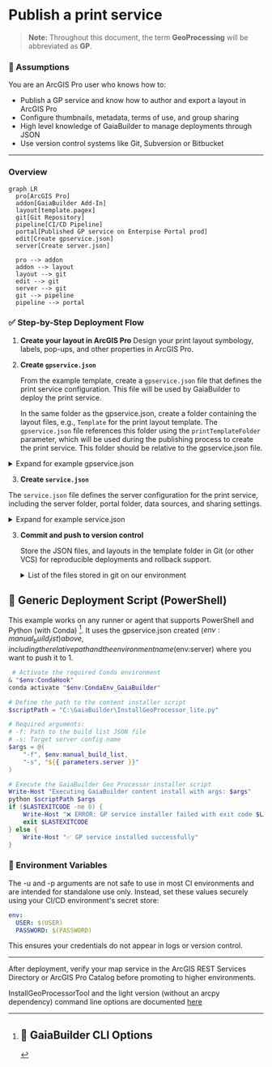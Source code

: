 ﻿Publish a print service
=======================
> **Note:** Throughout this document, the term **GeoProcessing** will be abbreviated as **GP**.

### 🧠 Assumptions

You are an ArcGIS Pro user who knows how to:

* Publish a GP service and know how to author and export a layout in ArcGIS Pro
* Configure thumbnails, metadata, terms of use, and group sharing
* High level knowledge of GaiaBuilder to manage deployments through JSON
* Use version control systems like Git, Subversion or Bitbucket

---
### Overview

```mermaid
graph LR
  pro[ArcGIS Pro]
  addon[GaiaBuilder Add-In]
  layout[template.pagex]
  git[Git Repository]
  pipeline[CI/CD Pipeline]
  portal[Published GP service on Enterpise Portal prod]
  edit[Create gpservice.json]
  server[Create server.json]

  pro --> addon
  addon --> layout
  layout --> git
  edit --> git
  server --> git
  git --> pipeline
  pipeline --> portal
```

### ✅ Step-by-Step Deployment Flow

1. **Create your layout in ArcGIS Pro**
   Design your print layout symbology, labels, pop-ups, and other properties in ArcGIS Pro.

2. **Create `gpservice.json`**
    
   From the example template, create a `gpservice.json` file that defines the print service configuration. This file will be used by GaiaBuilder to deploy the print service.

   In the same folder as the gpservice.json, create a folder containing the layout files, e.g., `Template` for the print layout template.
   The `gpservice.json` file references this folder using the `printTemplateFolder` parameter, which will be used during the publishing process to create the print service.
   This folder should be relative to the gpservice.json file.

<Details><Summary>Expand for example gpservice.json</Summary>

The `gpservice.json` file contains various properties that define the print service, such as its name, description, categories, tags, and server configuration. The `printTemplateFolder` property points to the folder containing the print layout templates.
For an overview what each attribute does, see the [GP JSON configuration](https://github.com/merkator-software/GaiaBuilder-manual/wiki/GP-JSON-configuration).

```json
{
  "action": "publishSD",
  "printTemplateFolder": "Template",
  "content_status": "authoritative",
  "protected": "true",
  "credits": "Copyright Contoso",
  "description": "Contoso Python GeoProcessing service example.",
  "extensions": [
  ],
  "executionType": "Asynchronous",
  "copyData": "true",
  "maxIdleTime": 1800,
  "maxInstancesPerNode": 3,
  "maxStartupTime": 300,
  "maxUsageTime": 600,
  "maxWaitTime": 60,
  "minInstancesPerNode": 1,
  "name": "Demo_Print_Service",
  "portalFolder": "dev",
  "portalLogo": "thumbnail.JPEG",
  "recycleInterval": 24,
  "recycleStartTime": "00:00",
  "serverFolder": "DEV",
  "categories": [
    "/Categories/Democategory",
    "/Categories/Administrative data"
  ],
  "serverconfiguration": "server.json",
  "serviceType": "GPServer",
  "summary": "Contoso GP service summary example.",
  "tags": "Geoprocessing,Service,Contoso,Example",
  "uselimitations": "For demonstration purposes only."
}



```
</Details>

3. **Create `service.json`**

The `service.json` file defines the server configuration for the print service, including the server folder, portal folder, data sources, and sharing settings.
   
<Details><Summary>Expand for example service.json</Summary>

The properties in the `service.json` file are used to configure the print service for different environments (e.g., DEV, TEST, ACC, PROD). Each environment has its own server folder, portal folder, data sources, and sharing settings.

```json
{
  "servers": {
    "ACC": {
      "serverFolder": "ACC",
      "portalFolder": "acc",
      "datasources": [
      ],
      "sharing": {
        "groups": [
          "Demo ACC"
        ],
        "organization": "false",
        "public": "false"
      },
      "name": "Demo_Print_Service_ACC",
      "portalLogo": "thumbnail_acc.jpg"
    },
    "PROD": {
      "serverFolder": "PROD",
      "portalFolder": "prod",
      "datasources": [
      ],
      "sharing": {
        "groups": [
          "Demo PROD"
        ],
        "organization": "false",
        "public": "false"
      },
      "name": "Demo_Print_Service_PROD",
      "portalLogo": "thumbnail_prod.jpg"
    },
    "TEST": {
      "serverFolder": "TEST",
      "portalFolder": "test",
      "datasources": [
      ],
      "sharing": {
        "groups": [
          "Demo TEST"
        ],
        "organization": "false",
        "public": "false"
      },
      "name": "Demo_Print_Service_TEST",
      "portalLogo": "thumbnail_test.jpg"
    },
    "DEV": {
      "serverFolder": "DEV",
      "portalFolder": "dev",
      "datasources": [
      ],
      "sharing": {
        "groups": [
          "Demo DEV"
        ],
        "organization": "false",
        "public": "false"
      },
      "name": "Demo_Print_Service_DEV",
      "portalLogo": "thumbnail_dev.jpg"
    }
  }
}
```
</Details>


3. **Commit and push to version control**

   Store the JSON files, and layouts in the template folder in Git (or other VCS) for reproducible deployments and rollback support.

   <Details><Summary>List of the files stored in git on our environment</Summary>

    ## 📁 Project Files Overview

    - 📁 `Template/`
      - 🗺️ `A2.pagx`
      - 🗺️ `A3.pagx`
      - 🗺️ `A4.pagx`
    - 📄 `gpservice.json`
    - 📄 `server.json`
    - 🖼️ `thumbnail_acc.jpg`
    - 🖼️ `thumbnail_dev.jpg`
    - 🖼️ `thumbnail_prod.jpg`
    - 🖼️ `thumbnail_test.jpg`
</Details>

## 🧪 Generic Deployment Script (PowerShell)

This example works on any runner or agent that supports PowerShell and Python (with Conda) [^1]. It uses the gpservice.json created ($env:manual_build_list) above, including the relative path and the environment name ($env:server) where you want to push it to 1.

```powershell
 # Activate the required Conda environment
& "$env:CondaHook"
conda activate "$env:CondaEnv_GaiaBuilder"

# Define the path to the content installer script
$scriptPath = "C:\GaiaBuilder\InstallGeoProcessor_lite.py"

# Required arguments:
# -f: Path to the build list JSON file
# -s: Target server config name
$args = @(
    "-f", $env:manual_build_list,
    "-s", "${{ parameters.server }}"
)

# Execute the GaiaBuilder Geo Processor installer script
Write-Host "Executing GaiaBuilder content install with args: $args"
python $scriptPath $args
if ($LASTEXITCODE -ne 0) {
    Write-Host "❌ ERROR: GP service installer failed with exit code $LASTEXITCODE"
    exit $LASTEXITCODE
} else {
    Write-Host "✅ GP service installed successfully"
}
```

### 🔐 Environment Variables

The -u and -p arguments are not safe to use in most CI environments and are intended for standalone use only.
Instead, set these values securely using your CI/CD environment's secret store:

```yaml
env:
  USER: $(USER)
  PASSWORD: $(PASSWORD)
```

This ensures your credentials do not appear in logs or version control.

---
After deployment, verify your map service in the ArcGIS REST Services Directory or ArcGIS Pro Catalog before promoting to higher environments.


[^1]: ## 🧾 GaiaBuilder CLI Options
InstallGeoProcessorTool and the light version (without an arcpy dependency) command line options are documented [here](https://github.com/merkator-software/GaiaBuilder-manual/wiki/InstallGeoProcessorTool)


